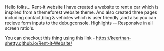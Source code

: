 Hello folks... Rent-it website
I have created a website to rent a car which is inspired from a themeforest website theme. And also created three pages including contact,blog & vehicles which is user friendly ,and also you can recieve form inputs to the debugconsole.
Highlights -- Responsive in all screen ratio's.

You can checkout this thing using this link - https://keerthan-shetty.github.io/Rent-it-Website/
